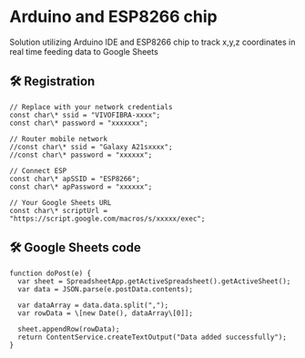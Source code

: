 # Arduino and ESP8266 chip 

Solution utilizing Arduino IDE and ESP8266 chip to track x,y,z coordinates in real time feeding data to Google Sheets

## 🛠️ Registration

```
// Replace with your network credentials
const char\* ssid = "VIVOFIBRA-xxxx";
const char\* password = "xxxxxxx";

// Router mobile network
//const char\* ssid = "Galaxy A21sxxxx";
//const char\* password = "xxxxxx";

// Connect ESP
const char\* apSSID = "ESP8266";
const char\* apPassword = "xxxxxx";

// Your Google Sheets URL
const char\* scriptUrl = "https://script.google.com/macros/s/xxxxx/exec";
```

## 🛠️ Google Sheets code

```
function doPost(e) {
  var sheet = SpreadsheetApp.getActiveSpreadsheet().getActiveSheet();
  var data = JSON.parse(e.postData.contents);

  var dataArray = data.data.split(",");
  var rowData = \[new Date(), dataArray\[0]];

  sheet.appendRow(rowData);
  return ContentService.createTextOutput("Data added successfully");
}
```

